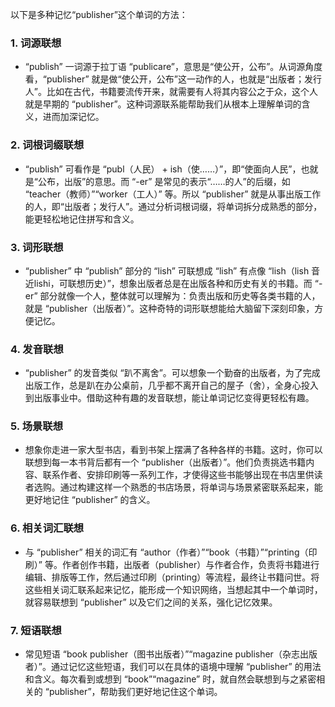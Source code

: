 以下是多种记忆“publisher”这个单词的方法：

### 1. 词源联想
 - “publish” 一词源于拉丁语 “publicare”，意思是“使公开，公布”。从词源角度看，“publisher” 就是做“使公开，公布”这一动作的人，也就是“出版者；发行人”。比如在古代，书籍要流传开来，就需要有人将其内容公之于众，这个人就是早期的 “publisher”。这种词源联系能帮助我们从根本上理解单词的含义，进而加深记忆。

### 2. 词根词缀联想
 - “publish” 可看作是 “publ（人民） + ish（使……）”，即“使面向人民”，也就是“公布，出版”的意思。而 “-er” 是常见的表示“……的人”的后缀，如 “teacher（教师）”“worker（工人）” 等。所以 “publisher” 就是从事出版工作的人，即“出版者；发行人”。通过分析词根词缀，将单词拆分成熟悉的部分，能更轻松地记住拼写和含义。

### 3. 词形联想
 - “publisher” 中 “publish” 部分的 “lish” 可联想成 “lish” 有点像 “lish（lish 音近lishi，可联想历史）”，想象出版者总是在出版各种和历史有关的书籍。而 “-er” 部分就像一个人，整体就可以理解为：负责出版和历史等各类书籍的人，就是 “publisher（出版者）”。这种奇特的词形联想能给大脑留下深刻印象，方便记忆。

### 4. 发音联想
 - “publisher” 的发音类似 “趴不离舍”。可以想象一个勤奋的出版者，为了完成出版工作，总是趴在办公桌前，几乎都不离开自己的屋子（舍），全身心投入到出版事业中。借助这种有趣的发音联想，能让单词记忆变得更轻松有趣。

### 5. 场景联想
 - 想象你走进一家大型书店，看到书架上摆满了各种各样的书籍。这时，你可以联想到每一本书背后都有一个 “publisher（出版者）”。他们负责挑选书籍内容、联系作者、安排印刷等一系列工作，才使得这些书能够出现在书店里供读者选购。通过构建这样一个熟悉的书店场景，将单词与场景紧密联系起来，能更好地记住 “publisher” 的含义。

### 6. 相关词汇联想
 - 与 “publisher” 相关的词汇有 “author（作者）”“book（书籍）”“printing（印刷）” 等。作者创作书籍，出版者（publisher）与作者合作，负责将书籍进行编辑、排版等工作，然后通过印刷（printing）等流程，最终让书籍问世。将这些相关词汇联系起来记忆，能形成一个知识网络，当想起其中一个单词时，就容易联想到 “publisher” 以及它们之间的关系，强化记忆效果。

### 7. 短语联想
 - 常见短语 “book publisher（图书出版者）”“magazine publisher（杂志出版者）”。通过记忆这些短语，我们可以在具体的语境中理解 “publisher” 的用法和含义。每次看到或想到 “book”“magazine” 时，就自然会联想到与之紧密相关的 “publisher”，帮助我们更好地记住这个单词。 